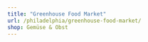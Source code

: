 ```yaml
---
title: "Greenhouse Food Market"
url: /philadelphia/greenhouse-food-market/
shop: Gemüse & Obst
---
```

